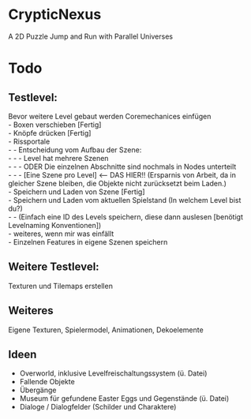 # CrypticNexus
 A 2D Puzzle Jump and Run with Parallel Universes</br>

# Todo
## Testlevel:</br>
Bevor weitere Level gebaut werden Coremechanices einfügen</br>
	-	Boxen verschieben [Fertig]</br>
	-	Knöpfe drücken	  [Fertig]</br>
	-	Rissportale</br>
	-	-	Entscheidung vom Aufbau der Szene:</br>
	-	-	-	Level hat mehrere Szenen</br>
	-	-	-	ODER Die einzelnen Abschnitte sind nochmals in Nodes unterteilt</br>
	-	-	-	[Eine Szene pro Level] <-- DAS HIER!! (Ersparnis von Arbeit, da in gleicher Szene bleiben, die Objekte nicht zurücksetzt beim Laden.)</br>
	-	Speichern und Laden von Szene [Fertig]</br>
	-	Speichern und Laden vom aktuellen Spielstand (In welchem Level bist du?)</br>
	-	-	(Einfach eine ID des Levels speichern, diese dann auslesen [benötigt Levelnaming Konventionen])</br>
	-	weiteres, wenn mir was einfällt</br>
	-	Einzelnen Features in eigene Szenen speichern</br>

## Weitere Testlevel:</br>
Texturen und Tilemaps erstellen</br>

## Weiteres</br>
Eigene Texturen, Spielermodel, Animationen, Dekoelemente</br>

## Ideen</br>
- Overworld, inklusive Levelfreischaltungssystem (ü. Datei)</br>
- Fallende Objekte</br>
- Übergänge</br>
- Museum für gefundene Easter Eggs und Gegenstände (ü. Datei)</br>
- Dialoge / Dialogfelder (Schilder und Charaktere)</br>
